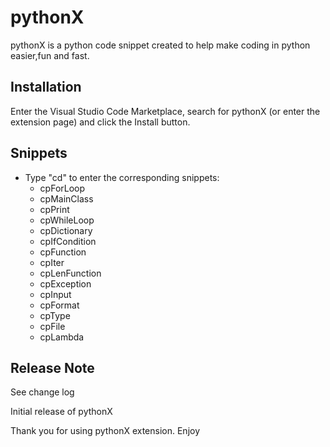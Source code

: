 # pythonX

pythonX is a python code snippet created to help make coding in python easier,fun and fast.

## Installation
Enter the Visual Studio Code Marketplace, search for pythonX (or enter the extension page) and click the Install button.

## Snippets
* Type "cd" to enter the corresponding snippets:
    * cpForLoop
    * cpMainClass
    * cpPrint
    * cpWhileLoop
    * cpDictionary
    * cpIfCondition
    * cpFunction
    * cpIter
    * cpLenFunction
    * cpException
    * cpInput
    * cpFormat
    * cpType
    * cpFile
    * cpLambda

## Release Note
See change log

Initial release of pythonX

Thank you for using pythonX extension.
Enjoy